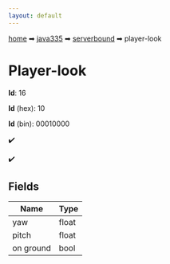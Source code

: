```yaml
---
layout: default
---
```


[home](/) ➡ [java335](/protocol/java335) ➡ [serverbound](/protocol/java335/serverbound) ➡ player-look

# Player-look

**Id**: 16

**Id** (hex): 10

**Id** (bin): 00010000

✔️

✔️

## Fields

Name | Type
---|---
yaw | float
pitch | float
on ground | bool

